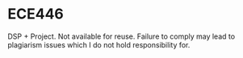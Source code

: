 # ECE446
DSP + Project.
Not available for reuse. Failure to comply may lead to plagiarism issues which I do not hold responsibility for.

